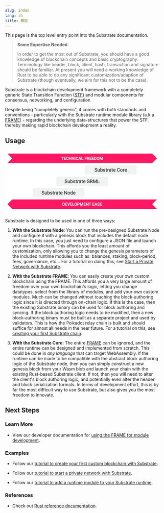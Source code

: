 ```yaml
---
slug: index
lang: zh
title: 概貌
---
```


This page is the top level entry point into the Substrate documentation.

> **Some Expertise Needed**
>
>In order to get the most out of Substrate, you should have a good knowledge of blockchain concepts
>and basic cryptography. Terminology like header, block, client, hash, transaction and signature
>should be familiar. At present you will need a working knowledge of Rust to be able to do any
>significant customization/adaption of Substrate (though eventually, we aim for this not to be the
>case).

Substrate is a blockchain development framework with a completely generic State Transition Function
([STF](glossary.md#stf-state-transition-function)) and modular components for consensus, networking,
and configuration.

Despite being "completely generic", it comes with both standards and conventions - particularly with
the Substrate runtime module library (a.k.a [FRAME](overview/frame.md)) - regarding the underlying
data-structures that power the STF, thereby making rapid blockchain development a reality.

## Usage

![Technical Freedom vs Development Ease](assets/technical-freedom.png)

Substrate is designed to be used in one of three ways:

1. **With the Substrate Node**: You can run the pre-designed Substrate Node and configure it with a
   genesis block that includes the default node runtime. In this case, you just need to configure a
   JSON file and launch your own blockchain. This affords you the least amount of customization,
   only allowing you to change the genesis parameters of the included runtime modules such as:
   balances, staking, block-period, fees, governance, etc... For a tutorial on doing this, see
   [Start a Private Network with Substrate](/tutorials/start-a-private-network).

2. **With the Substrate FRAME**: You can easily create your own custom blockchain using the FRAME. This affords
   you a very large amount of freedom over your own blockchain's logic, letting you change
   datatypes, select from the library of modules, and add your own custom modules. Much can be
   changed without touching the block-authoring logic since it is directed through on-chain logic.
   If this is the case, then the existing Substrate binary can be used for block authoring and
   syncing. If the block authoring logic needs to be modified, then a new block-authoring binary
   must be built as a separate project and used by validators. This is how the Polkadot relay chain
   is built and should suffice for almost all needs in the near future. For a tutorial on this, see
   [creating your first Substrate chain](/tutorials/creating-your-first-substrate-chain).

3. **With the Substrate Core**: The entire [FRAME](overview/frame.md) can be ignored, and
   the entire runtime can be designed and implemented from scratch. This could be done in _any
   language_ that can target WebAssembly. If the runtime can be made to be compatible with the
   abstract block authoring logic of the Substrate node, then you can simply construct a new genesis
   block from your Wasm blob and launch your chain with the existing Rust-based Substrate client. If
   not, then you will need to alter the client's block authoring logic, and potentially even
   alter the header and block serialization formats. In terms of development effort, this is by
   far the most difficult way to use Substrate, but also gives you the most freedom to innovate.

## Next Steps

### Learn More

- View our developer documentation for [using the FRAME for module
  development](development/module/index.md).

### Examples

- Follow our [tutorial to create your first custom blockchain with
  Substrate](tutorials/creating-your-first-substrate-chain/index).

- Follow our [tutorial to start a private network with
  Substrate](tutorials/start-a-private-network-with-substrate).

- Follow our [tutorial to add a runtime module to your Substrate
  runtime](tutorials/adding-a-module-to-your-runtime).

### References

- Check out [Rust reference documentation](https://substrate.dev/rustdocs/master).
